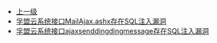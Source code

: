 * [上一级](docs/wy876_poc/)
* [孚盟云系统接口MailAjax.ashx存在SQL注入漏洞](docs/wy876_poc/%E5%AD%9A%E7%9B%9F%E4%BA%91/%E5%AD%9A%E7%9B%9F%E4%BA%91%E7%B3%BB%E7%BB%9F%E6%8E%A5%E5%8F%A3MailAjax.ashx%E5%AD%98%E5%9C%A8SQL%E6%B3%A8%E5%85%A5%E6%BC%8F%E6%B4%9E.md)
* [孚盟云系统接口ajaxsenddingdingmessage存在SQL注入漏洞](docs/wy876_poc/%E5%AD%9A%E7%9B%9F%E4%BA%91/%E5%AD%9A%E7%9B%9F%E4%BA%91%E7%B3%BB%E7%BB%9F%E6%8E%A5%E5%8F%A3ajaxsenddingdingmessage%E5%AD%98%E5%9C%A8SQL%E6%B3%A8%E5%85%A5%E6%BC%8F%E6%B4%9E.md)
